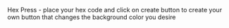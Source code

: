 Hex Press - place your hex code and click on create button to create your own button that changes the background color you desire
